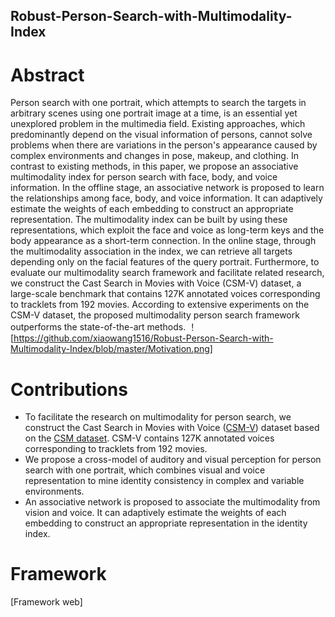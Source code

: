 ## Robust-Person-Search-with-Multimodality-Index
# Abstract
  Person search with one portrait, which attempts to search the targets in arbitrary scenes using one portrait image at a time, is an essential yet unexplored problem in the multimedia field. Existing approaches, which predominantly depend on the visual information of persons, cannot solve problems when there are variations in the person's appearance caused by complex environments and changes in pose, makeup, and clothing. In contrast to existing methods, in this paper, we propose an associative multimodality index for person search with face, body, and voice information. In the offline stage, an associative network is proposed to learn the relationships among face, body, and voice information. It can adaptively estimate the weights of each embedding to construct an appropriate representation. The multimodality index can be built by using these representations, which exploit the face and voice as long-term keys and the body appearance as a short-term connection. In the online stage, through the multimodality association in the index, we can retrieve all targets depending only on the facial features of the query portrait. Furthermore, to evaluate our multimodality search framework and facilitate related research, we construct the Cast Search in Movies with Voice (CSM-V) dataset, a large-scale benchmark that contains 127K annotated voices corresponding to tracklets from 192 movies. According to extensive experiments on the CSM-V dataset, the proposed multimodality person search framework outperforms the state-of-the-art methods.
  ！[https://github.com/xiaowang1516/Robust-Person-Search-with-Multimodality-Index/blob/master/Motivation.png]
# Contributions
- To facilitate the research on multimodality for person search, we construct the Cast Search in Movies with Voice ([CSM-V](https://pan.baidu.com/s/18W-NsgTFLTNFdAdNAbtJfw)) dataset based on the [CSM dataset](https://pan.baidu.com/s/1JG30kPTWxJmf1saA0e6CLQ#list/path=%2F). CSM-V contains 127K annotated voices corresponding to tracklets from 192 movies.
- We propose a cross-model of auditory and visual perception for person search with one portrait, which combines visual and voice representation to mine identity consistency in complex and variable environments.
- An associative network is proposed to associate the multimodality from vision and voice. It can adaptively estimate the weights of each embedding to construct an appropriate representation in the identity index.
# Framework
  [Framework web]


